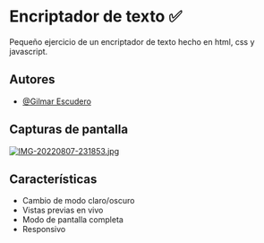 
# Encriptador de texto ✅

Pequeño ejercicio de un encriptador de texto hecho en html, css y javascript.


## Autores

- [@Gilmar Escudero](https://www.github.com/XGilmar)


## Capturas de pantalla


[![IMG-20220807-231853.jpg](https://i.postimg.cc/bvvP0M1Z/IMG-20220807-231853.jpg)](https://postimg.cc/gx11mgSp)



## Características

- Cambio de modo claro/oscuro
- Vistas previas en vivo
- Modo de pantalla completa
- Responsivo
